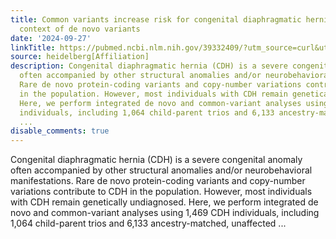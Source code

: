 ```yaml
---
title: Common variants increase risk for congenital diaphragmatic hernia within the
  context of de novo variants
date: '2024-09-27'
linkTitle: https://pubmed.ncbi.nlm.nih.gov/39332409/?utm_source=curl&utm_medium=rss&utm_campaign=pubmed-2&utm_content=1FakS-2QOkCT8HsMOQP1bCRQ4YzyumYOmxmF0moLsQ3dFB1E9V&fc=20220326224207&ff=20240928190145&v=2.18.0.post9+e462414
source: heidelberg[Affiliation]
description: Congenital diaphragmatic hernia (CDH) is a severe congenital anomaly
  often accompanied by other structural anomalies and/or neurobehavioral manifestations.
  Rare de novo protein-coding variants and copy-number variations contribute to CDH
  in the population. However, most individuals with CDH remain genetically undiagnosed.
  Here, we perform integrated de novo and common-variant analyses using 1,469 CDH
  individuals, including 1,064 child-parent trios and 6,133 ancestry-matched, unaffected
  ...
disable_comments: true
---
```

Congenital diaphragmatic hernia (CDH) is a severe congenital anomaly often accompanied by other structural anomalies and/or neurobehavioral manifestations. Rare de novo protein-coding variants and copy-number variations contribute to CDH in the population. However, most individuals with CDH remain genetically undiagnosed. Here, we perform integrated de novo and common-variant analyses using 1,469 CDH individuals, including 1,064 child-parent trios and 6,133 ancestry-matched, unaffected ...